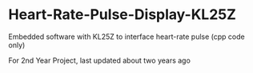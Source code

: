 # Heart-Rate-Pulse-Display-KL25Z
Embedded software with KL25Z to interface heart-rate pulse (cpp code only) 

For 2nd Year Project, last updated about two years ago 
